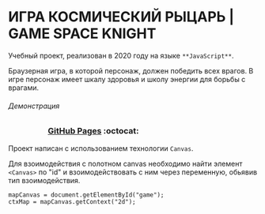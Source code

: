 # ИГРА КОСМИЧЕСКИЙ РЫЦАРЬ | GAME SPACE KNIGHT

Учебный проект, реализован в 2020 году на языке `**JavaScript**`. 

Браузерная игра, в которой персонаж, должен победить всех врагов. В игре персонаж имеет шкалу здоровья и школу энергии для борьбы с врагами.

###### Демонстрация
<dl>
  <dd>
    <dl>
      <dd>
        <h3><a href="https://riorustik.github.io/GameSSTU_1_1/">GitHub Pages</a> :octocat:</h3>
      </dd>
    </dl>
  </dd>
</dl> 

Проект написан с использованием технологии `Canvas`. 

Для взоимодействия с полотном сanvas необходимо найти элемент `<Canvas>` по "id" и взоимодействовать с ним через переменную, обьявив тип взоимодействия.

```
mapCanvas = document.getElementById("game");           
ctxMap = mapCanvas.getContext("2d");                
```

